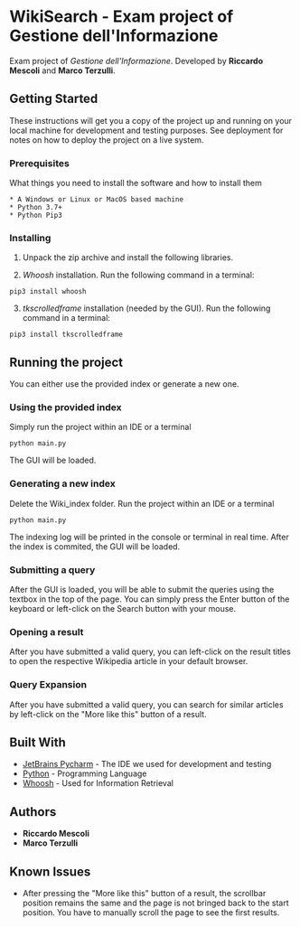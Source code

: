 # WikiSearch - Exam project of Gestione dell'Informazione
Exam project of *Gestione dell'Informazione*. Developed by **Riccardo Mescoli** and **Marco Terzulli**.


## Getting Started

These instructions will get you a copy of the project up and running on your local machine for development and testing purposes. See deployment for notes on how to deploy the project on a live system.

### Prerequisites

What things you need to install the software and how to install them

```
* A Windows or Linux or MacOS based machine
* Python 3.7+
* Python Pip3
```

### Installing

1. Unpack the zip archive and install the following libraries.

2. *Whoosh* installation.
Run the following command in a terminal:

```
pip3 install whoosh
```

3. *tkscrolledframe* installation (needed by the GUI).
Run the following command in a terminal:

```
pip3 install tkscrolledframe
```


## Running the project

You can either use the provided index or generate a new one.

### Using the provided index

Simply run the project within an IDE or a terminal

```
python main.py
```

The GUI will be loaded.

### Generating a new index

Delete the Wiki_index folder. Run the project within an IDE or a terminal 

```
python main.py
```

The indexing log will be printed in the console or terminal in real time.
After the index is commited, the GUI will be loaded.

### Submitting a query

After the GUI is loaded, you will be able to submit the queries using the textbox in the top of the page. You can simply press the Enter button of the keyboard or left-click on the Search button with your mouse.

### Opening a result

After you have submitted a valid query, you can left-click on the result titles to open the respective Wikipedia article in your default browser.

### Query Expansion

After you have submitted a valid query, you can search for similar articles by left-click on the "More like this" button of a result.


## Built With

* [JetBrains Pycharm](https://www.jetbrains.com/pycharm/) - The IDE we used for development and testing
* [Python](https://www.python.org/) - Programming Language
* [Whoosh](https://pypi.org/project/Whoosh/) - Used for Information Retrieval


## Authors

* **Riccardo Mescoli** 
* **Marco Terzulli** 

## Known Issues

* After pressing the "More like this" button of a result, the scrollbar position remains the same and the page is not bringed back to the start position. You have to manually scroll the page to see the first results.

